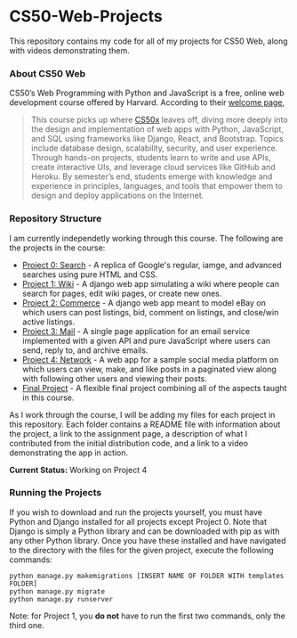 # CS50-Web-Projects
This repository contains my code for all of my projects for CS50 Web, along with videos demonstrating them.

### About CS50 Web
CS50’s Web Programming with Python and JavaScript is a free, online web development course offered by Harvard.  According to their [welcome page](https://cs50.harvard.edu/web/2020/),
> This course picks up where [CS50x](https://cs50.harvard.edu/x/2022/) leaves off, diving more deeply into the design and implementation of web apps with Python, JavaScript, and SQL using frameworks like Django, React, and Bootstrap. Topics include database design, scalability, security, and user experience. Through hands-on projects, students learn to write and use APIs, create interactive UIs, and leverage cloud services like GitHub and Heroku. By semester’s end, students emerge with knowledge and experience in principles, languages, and tools that empower them to design and deploy applications on the Internet.

### Repository Structure
I am currently independetly working through this course.  The following are the projects in the course:
- [Project 0: Search](https://cs50.harvard.edu/web/2020/projects/0/search/) - A replica of Google's regular, iamge, and advanced searches using pure HTML and CSS.
- [Project 1: Wiki](https://cs50.harvard.edu/web/2020/projects/1/wiki/) - A django web app simulating a wiki where people can search for pages, edit wiki pages, or create new ones.
- [Project 2: Commerce](https://cs50.harvard.edu/web/2020/projects/2/commerce/) - A django web app meant to model eBay on which users can post listings, bid, comment on listings, and close/win active listings.
- [Project 3: Mail](https://cs50.harvard.edu/web/2020/projects/3/mail/) - A single page application for an email service implemented with a given API and pure JavaScript where users can send, reply to, and archive emails.
- [Project 4: Network](https://cs50.harvard.edu/web/2020/projects/4/network/) - A web app for a sample social media platform on which users can view, make, and like posts in a paginated view along with following other users and viewing their posts.
- [Final Project](https://cs50.harvard.edu/web/2020/projects/final/capstone/) - A flexible final project combining all of the aspects taught in this course.

As I work through the course, I will be adding my files for each project in this repository.  Each folder contains a README file with information about the project, a link to the assignment page, a description of what I contributed from the initial distribution code, and a link to a video demonstrating the app in action.

**Current Status:**  Working on Project 4

### Running the Projects
If you wish to download and run the projects yourself, you must have Python and Django installed for all projects except Project 0.  Note that Django is simply a Python library and can be downloaded with pip as with any other Python library.  Once you have these installed and have navigated to the directory with the files for the given project, execute the following commands:
```
python manage.py makemigrations [INSERT NAME OF FOLDER WITH templates FOLDER]
python manage.py migrate
python manage.py runserver
```
Note: for Project 1, you **do not** have to run the first two commands, only the third one.
